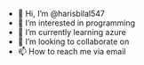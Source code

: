 - 👋 Hi, I’m @harisbilal547
- 👀 I’m interested in programming
- 🌱 I’m currently learning  azure 
- 💞️ I’m looking to collaborate on 
- 📫 How to reach me via email

<!---
harisbilal547/harisbilal547 is a ✨ special ✨ repository because its `README.md` (this file) appears on your GitHub profile.
You can click the Preview link to take a look at your changes.
--->
